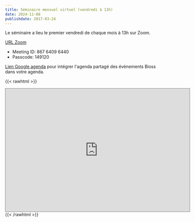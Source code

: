 ```yaml
---
title: Séminaire mensuel virtuel (vendredi à 13h)
date: 2024-11-08
publishdate: 2017-03-24
---
```


Le séminaire a lieu le premier vendredi de chaque mois à 13h sur Zoom.

[URL Zoom](https://u-bordeaux-fr.zoom.us/j/86764096440?pwd=b01qOG04RTMvRWNOVHBYR1ZIbkVaUT09)
* Meeting ID: 867 6409 6440
* Passcode: 149120

[Lien Google agenda](https://calendar.google.com/calendar/u/0?cid=aDRvOW11NnBhcnR2OHFpNmtiMDhzN3Z1bGtAZ3JvdXAuY2FsZW5kYXIuZ29vZ2xlLmNvbQ) pour intégrer l'agenda partagé des évènements Bioss dans votre agenda.

{{< rawhtml >}}
<iframe src="https://calendar.google.com/calendar/embed?height=400&amp;wkst=2&amp;bgcolor=%23ffffff&amp;ctz=Europe%2FParis&amp;src=aDRvOW11NnBhcnR2OHFpNmtiMDhzN3Z1bGtAZ3JvdXAuY2FsZW5kYXIuZ29vZ2xlLmNvbQ&amp;src=ZnIuZnJlbmNoI2hvbGlkYXlAZ3JvdXAudi5jYWxlbmRhci5nb29nbGUuY29t&amp;color=%234285F4&amp;color=%237986CB&amp;showTitle=0&amp;showTz=0&amp;mode=MONTH&amp;showCalendars=0&amp;showTabs=0&amp;showPrint=0&amp;showNav=1" style="border:solid 1px #777" width="600" height="400" frameborder="0" scrolling="no"></iframe>
{{< /rawhtml >}}
